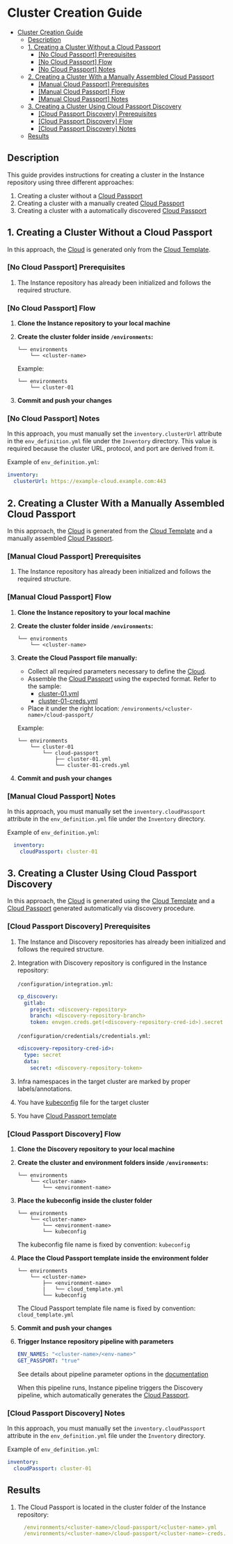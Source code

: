 # Cluster Creation Guide

- [Cluster Creation Guide](#cluster-creation-guide)
  - [Description](#description)
  - [1. Creating a Cluster Without a Cloud Passport](#1-creating-a-cluster-without-a-cloud-passport)
    - [\[No Cloud Passport\] Prerequisites](#no-cloud-passport-prerequisites)
    - [\[No Cloud Passport\] Flow](#no-cloud-passport-flow)
    - [\[No Cloud Passport\] Notes](#no-cloud-passport-notes)
  - [2. Creating a Cluster With a Manually Assembled Cloud Passport](#2-creating-a-cluster-with-a-manually-assembled-cloud-passport)
    - [\[Manual Cloud Passport\] Prerequisites](#manual-cloud-passport-prerequisites)
    - [\[Manual Cloud Passport\] Flow](#manual-cloud-passport-flow)
    - [\[Manual Cloud Passport\] Notes](#manual-cloud-passport-notes)
  - [3. Creating a Cluster Using Cloud Passport Discovery](#3-creating-a-cluster-using-cloud-passport-discovery)
    - [\[Cloud Passport Discovery\] Prerequisites](#cloud-passport-discovery-prerequisites)
    - [\[Cloud Passport Discovery\] Flow](#cloud-passport-discovery-flow)
    - [\[Cloud Passport Discovery\] Notes](#cloud-passport-discovery-notes)
  - [Results](#results)

## Description

This guide provides instructions for creating a cluster in the Instance repository using three different approaches:

1. Creating a cluster without a [Cloud Passport](/docs/envgene-objects.md#cloud-passport)
2. Creating a cluster with a manually created [Cloud Passport](/docs/envgene-objects.md#cloud-passport)
3. Creating a cluster with a automatically discovered [Cloud Passport](/docs/envgene-objects.md#cloud-passport)

## 1. Creating a Cluster Without a Cloud Passport

In this approach, the [Cloud](/docs/envgene-objects.md#cloud) is generated only from the [Cloud Template](/docs/envgene-objects.md#cloud-template).

### [No Cloud Passport] Prerequisites

1. The Instance repository has already been initialized and follows the required structure.

### [No Cloud Passport] Flow

1. **Clone the Instance repository to your local machine**

2. **Create the cluster folder inside `/environments`:**

    ```plaintext
    └── environments
        └── <cluster-name>
    ```

    Example:

    ```plaintext
    └── environments
        └── cluster-01
    ```

3. **Commit and push your changes**

### [No Cloud Passport] Notes

In this approach, you must manually set the `inventory.clusterUrl` attribute in the `env_definition.yml` file under the `Inventory` directory. This value is required because the cluster URL, protocol, and port are derived from it.

Example of `env_definition.yml`:

  ```yaml
  inventory:
    clusterUrl: https://example-cloud.example.com:443
  ```

## 2. Creating a Cluster With a Manually Assembled Cloud Passport

In this approach, the [Cloud](/docs/envgene-objects.md) is generated from the [Cloud Template](/docs/envgene-objects.md#cloud-template) and a manually assembled [Cloud Passport](/docs/envgene-objects.md#cloud-passport).

### [Manual Cloud Passport] Prerequisites

1. The Instance repository has already been initialized and follows the required structure.

### [Manual Cloud Passport] Flow

1. **Clone the Instance repository to your local machine**

2. **Create the cluster folder inside `/environments`:**

    ```plaintext
    └── environments
        └── <cluster-name>
    ```

3. **Create the Cloud Passport file manually:**

   - Collect all required parameters necessary to define the [Cloud](/docs/envgene-objects.md).
   - Assemble the [Cloud Passport](/docs/envgene-objects.md#cloud-passport) using the expected format. Refer to the sample:
     - [cluster-01.yml](/docs/samples/environments/cluster-01/cloud-passport/cluster-01.yml)
     - [cluster-01-creds.yml](/docs/samples/environments/cluster-01/cloud-passport/cluster-01-creds.yml)
   - Place it under the right location: `/environments/<cluster-name>/cloud-passport/`

   Example:

   ```plaintext
   └── environments
       └── cluster-01
           └── cloud-passport
               ├── cluster-01.yml
               └── cluster-01-creds.yml
   ```

4. **Commit and push your changes**

### [Manual Cloud Passport] Notes

In this approach, you must manually set the `inventory.cloudPassport` attribute in the `env_definition.yml` file under the `Inventory` directory.

Example of `env_definition.yml`:

```yaml
  inventory:
    cloudPassport: cluster-01
```

## 3. Creating a Cluster Using Cloud Passport Discovery

In this approach, the [Cloud](/docs/envgene-objects.md#cloud) is generated using the [Cloud Template](/docs/envgene-objects.md#cloud-template) and a [Cloud Passport](/docs/envgene-objects.md#cloud-passport) generated automatically via discovery procedure.

### [Cloud Passport Discovery] Prerequisites

1. The Instance and Discovery repositories has already been initialized and follows the required structure.
2. Integration with Discovery repository is configured in the Instance repository:
  
    `/configuration/integration.yml`:

    ```yaml
    cp_discovery:
      gitlab:
        project: <discovery-repository>
        branch: <discovery-repository-branch>
        token: envgen.creds.get(<discovery-repository-cred-id>).secret
    ```

    `/configuration/credentials/credentials.yml`:

    ```yaml
    <discovery-repository-cred-id>:
      type: secret
      data:
        secret: <discovery-repository-token>
    ```

3. Infra namespaces in the target cluster are marked by proper labels/annotations.
4. You have [kubeconfig](https://kubernetes.io/docs/reference/config-api/kubeconfig.v1/) file for the target cluster
5. You have [Cloud Passport template](/docs/envgene-objects.md#cloud-passport-template)

### [Cloud Passport Discovery] Flow

1. **Clone the Discovery repository to your local machine**

2. **Create the cluster and environment folders inside `/environments`:**

    ```plaintext
    └── environments
        └── <cluster-name>
            └── <environment-name>
    ```

3. **Place the kubeconfig inside the cluster folder**

    ```plaintext
    └── environments
        └── <cluster-name>
            └── <environment-name>
            └── kubeconfig
    ```

    The kubeconfig file name is fixed by convention: `kubeconfig`

4. **Place the Cloud Passport template inside the environment folder**

    ```plaintext
    └── environments
        └── <cluster-name>
            ├── <environment-name>
            |   └── cloud_template.yml
            └── kubeconfig
    ```

    The Cloud Passport template file name is fixed by convention: `cloud_template.yml`

5. **Commit and push your changes**

6. **Trigger Instance repository pipeline with parameters**

    ```yaml
    ENV_NAMES: "<cluster-name>/<env-name>"
    GET_PASSPORT: "true"
    ```

    See details about pipeline parameter options in the [documentation](/docs/instance-pipeline-parameters.md)

    When this pipeline runs, Instance pipeline triggers the Discovery pipeline, which automatically generates the [Cloud Passport](/docs/envgene-objects.md#cloud-passport).

### [Cloud Passport Discovery] Notes

In this approach, you must manually set the `inventory.cloudPassport` attribute in the `env_definition.yml` file under the `Inventory` directory.

Example of `env_definition.yml`:

   ```yaml
   inventory:
     cloudPassport: cluster-01
   ```

## Results

1. The Cloud Passport is located in the cluster folder of the Instance repository:

    ```yaml
      /environments/<cluster-name>/cloud-passport/<cluster-name>.yml
      /environments/<cluster-name>/cloud-passport/<cluster-name>-creds.yml
    ```
